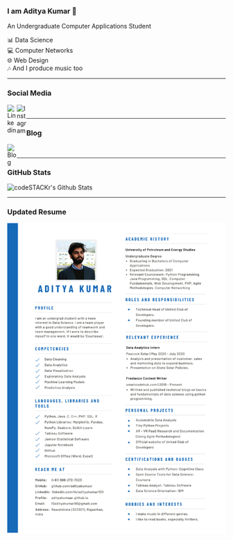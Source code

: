 ### I am Aditya Kumar 👋

An Undergraduate Computer Applications Student

📊 Data Science <br>
💻 Computer Networks <br>
🌐 Web Design <br>
🎶 And I produce music too <br>

---

### Social Media <br>
<a href="https://www.linkedin.com/in/adityakumar101/">
  <img align="left" alt="Linkedin" width="22px" src="https://cdn.jsdelivr.net/npm/simple-icons@v3/icons/linkedin.svg" />
</a>

<a href="https://www.instagram.com/prod.hrtg/">
  <img align="left" alt="Instagram" width="22px" src="https://cdn.jsdelivr.net/npm/simple-icons@v3/icons/instagram.svg" />
</a>
<br>

---

### Blog <br>
<a href="https://blog.smartcodehub.com/author/aditya/">
  <img align="left" alt="Blog" width="22px" src="https://cdn.jsdelivr.net/npm/simple-icons@v3/icons/blogger.svg" />
</a>
<br>

---

### GitHub Stats <br>
<img align="left" alt="codeSTACKr's Github Stats" src="https://github-readme-stats.vercel.app/api?username=adityakumaar&show_icons=true&hide_border=true" />
<br>

---

### Updated Resume <br>
<a href="https://github.com/adityakumaar/adityakumaar/blob/master/resume-aditya-kumar.png">
  <img src="https://github.com/adityakumaar/adityakumaar/blob/master/resume-aditya-kumar.png"/>
</a>
<br>

<!--
### Languages and Tools

<img align="left" alt="Python" width="26px" src="https://raw.githubusercontent.com/github/explore/80688e429a7d4ef2fca1e82350fe8e3517d3494d/topics/visual-studio-code/visual-studio-code.png" />
<img align="left" alt="HTML5" width="26px" src="https://raw.githubusercontent.com/github/explore/80688e429a7d4ef2fca1e82350fe8e3517d3494d/topics/html/html.png" />
<img align="left" alt="CSS3" width="26px" src="https://raw.githubusercontent.com/github/explore/80688e429a7d4ef2fca1e82350fe8e3517d3494d/topics/css/css.png" />
<img align="left" alt="Sass" width="26px" src="https://raw.githubusercontent.com/github/explore/80688e429a7d4ef2fca1e82350fe8e3517d3494d/topics/sass/sass.png" />
<img align="left" alt="JavaScript" width="26px" src="https://raw.githubusercontent.com/github/explore/80688e429a7d4ef2fca1e82350fe8e3517d3494d/topics/javascript/javascript.png" />
<img align="left" alt="React" width="26px" src="https://raw.githubusercontent.com/github/explore/80688e429a7d4ef2fca1e82350fe8e3517d3494d/topics/react/react.png" />
<br>
-->

<!--
**adityakumaar/adityakumaar** is a ✨ _special_ ✨ repository because its `README.md` (this file) appears on your GitHub profile.

Here are some ideas to get you started:

- 🔭 I’m currently working on ...
- 🌱 I’m currently learning ...
- 👯 I’m looking to collaborate on ...
- 🤔 I’m looking for help with ...
- 💬 Ask me about ...
- 📫 How to reach me: ...
- 😄 Pronouns: ...
- ⚡ Fun fact: ...
-->
